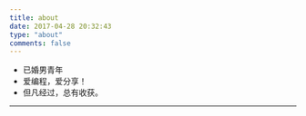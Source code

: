 ```yaml
---
title: about
date: 2017-04-28 20:32:43
type: "about"
comments: false
---
```


- 已婚男青年
- 爱编程，爱分享！
- 但凡经过，总有收获。

---
